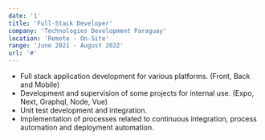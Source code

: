 ```yaml
---
date: '1'
title: 'Full-Stack Developer'
company: 'Technologies Development Paraguay'
location: 'Remote - On-Site'
range: 'June 2021 - August 2022'
url: '#'
---
```


- Full stack application development for various platforms. (Front, Back and Mobile)
- Development and supervision of some projects for internal use. (Expo, Next, Graphql, Node, Vue)
- Unit test development and integration.
- Implementation of processes related to continuous integration, process automation and deployment automation.
